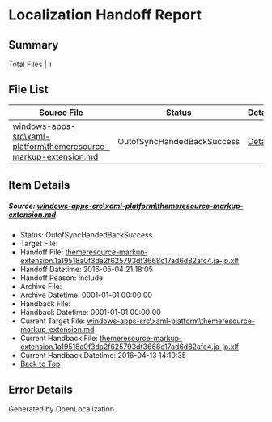 # <a name='report-top'></a> Localization Handoff Report

## Summary
 Total Files | 1

## File List
 Source File | Status | Details 
 ----------- | ------ | ------- 
 [windows-apps-src\xaml-platform\themeresource-markup-extension.md](https://github.com/Microsoft/windows-apps/blob/9c657f906e6dedb259b8a98373f56ac5a63bd845/windows-apps-src/xaml-platform/themeresource-markup-extension.md) | OutofSyncHandedBackSuccess | [Details](#246c991bbdbc95e73ea8d4884cd4d617592bfc513787)

## Item Details
##### <a name='246c991bbdbc95e73ea8d4884cd4d617592bfc513787'></a> Source: [windows-apps-src\xaml-platform\themeresource-markup-extension.md](https://github.com/Microsoft/windows-apps/blob/9c657f906e6dedb259b8a98373f56ac5a63bd845/windows-apps-src/xaml-platform/themeresource-markup-extension.md)
* Status: OutofSyncHandedBackSuccess
* Target File: 
* Handoff File: [themeresource-markup-extension.1a19518a0f3da2f625793df3668c17ad6d82afc4.ja-jp.xlf](https://github.com/Microsoft/WDG.handoff/blob/c7dcab4dd0a62451ff9c7bbea80bbdc1a57a8041/ol-handoff/Microsoft/windows-apps.ja-jp/master/themeresource-markup-extension.1a19518a0f3da2f625793df3668c17ad6d82afc4.ja-jp.xlf)
* Handoff Datetime: 2016-05-04 21:18:05
* Handoff Reason: Include
* Archive File: 
* Archive Datetime: 0001-01-01 00:00:00
* Handback File: 
* Handback Datetime: 0001-01-01 00:00:00
* Current Target File: [windows-apps-src\xaml-platform\themeresource-markup-extension.md](https://github.com/Microsoft/windows-apps.ja-jp/blob/ede73b1a80d40d88b22b4a79f571f892d6d3809b/windows-apps-src/xaml-platform/themeresource-markup-extension.md)
* Current Handback File: [themeresource-markup-extension.1a19518a0f3da2f625793df3668c17ad6d82afc4.ja-jp.xlf](https://github.com/Microsoft/WDG.handback/blob/a5742cb2d83625361cba5b5a0ead558fec4ff91c/ol-handback/Microsoft/windows-apps.ja-jp/master/themeresource-markup-extension.1a19518a0f3da2f625793df3668c17ad6d82afc4.ja-jp.xlf)
* Current Handback Datetime: 2016-04-13 14:10:35
* [Back to Top](#report-top)


## Error Details

Generated by OpenLocalization.

